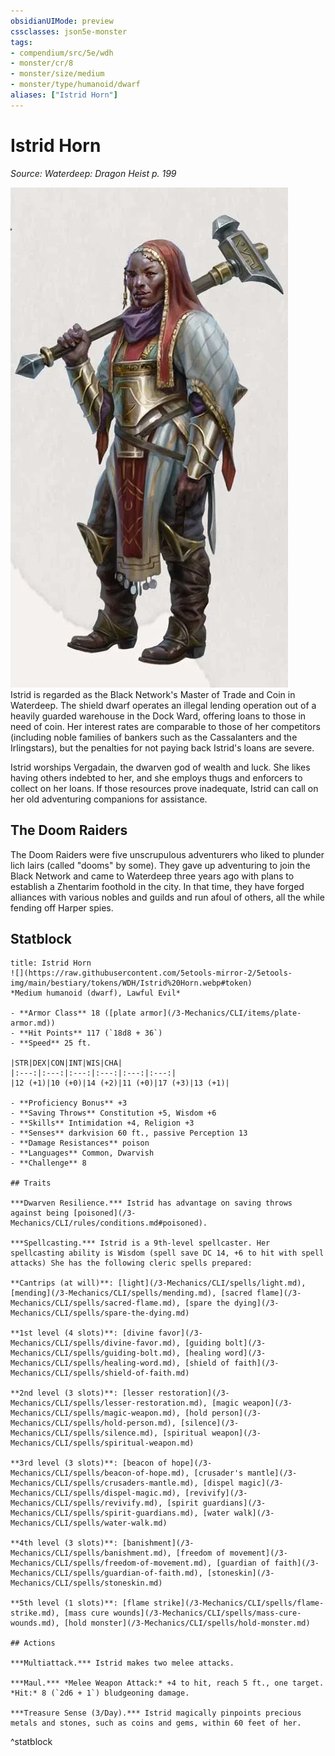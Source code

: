 ```yaml
---
obsidianUIMode: preview
cssclasses: json5e-monster
tags:
- compendium/src/5e/wdh
- monster/cr/8
- monster/size/medium
- monster/type/humanoid/dwarf
aliases: ["Istrid Horn"]
---
```

# Istrid Horn
*Source: Waterdeep: Dragon Heist p. 199*  

![](https://raw.githubusercontent.com/5etools-mirror-2/5etools-img/main/bestiary/WDH/Istrid%20Horn.webp#right)  
Istrid is regarded as the Black Network's Master of Trade and Coin in Waterdeep. The shield dwarf operates an illegal lending operation out of a heavily guarded warehouse in the Dock Ward, offering loans to those in need of coin. Her interest rates are comparable to those of her competitors (including noble families of bankers such as the Cassalanters and the Irlingstars), but the penalties for not paying back Istrid's loans are severe.

Istrid worships Vergadain, the dwarven god of wealth and luck. She likes having others indebted to her, and she employs thugs and enforcers to collect on her loans. If those resources prove inadequate, Istrid can call on her old adventuring companions for assistance.

## The Doom Raiders

The Doom Raiders were five unscrupulous adventurers who liked to plunder lich lairs (called "dooms" by some). They gave up adventuring to join the Black Network and came to Waterdeep three years ago with plans to establish a Zhentarim foothold in the city. In that time, they have forged alliances with various nobles and guilds and run afoul of others, all the while fending off Harper spies.


## Statblock

```ad-statblock
title: Istrid Horn
![](https://raw.githubusercontent.com/5etools-mirror-2/5etools-img/main/bestiary/tokens/WDH/Istrid%20Horn.webp#token)
*Medium humanoid (dwarf), Lawful Evil*

- **Armor Class** 18 ([plate armor](/3-Mechanics/CLI/items/plate-armor.md))
- **Hit Points** 117 (`18d8 + 36`) 
- **Speed** 25 ft.

|STR|DEX|CON|INT|WIS|CHA|
|:---:|:---:|:---:|:---:|:---:|:---:|
|12 (+1)|10 (+0)|14 (+2)|11 (+0)|17 (+3)|13 (+1)|

- **Proficiency Bonus** +3
- **Saving Throws** Constitution +5, Wisdom +6
- **Skills** Intimidation +4, Religion +3
- **Senses** darkvision 60 ft., passive Perception 13
- **Damage Resistances** poison
- **Languages** Common, Dwarvish
- **Challenge** 8

## Traits

***Dwarven Resilience.*** Istrid has advantage on saving throws against being [poisoned](/3-Mechanics/CLI/rules/conditions.md#poisoned).

***Spellcasting.*** Istrid is a 9th-level spellcaster. Her spellcasting ability is Wisdom (spell save DC 14, +6 to hit with spell attacks) She has the following cleric spells prepared:

**Cantrips (at will)**: [light](/3-Mechanics/CLI/spells/light.md), [mending](/3-Mechanics/CLI/spells/mending.md), [sacred flame](/3-Mechanics/CLI/spells/sacred-flame.md), [spare the dying](/3-Mechanics/CLI/spells/spare-the-dying.md)

**1st level (4 slots)**: [divine favor](/3-Mechanics/CLI/spells/divine-favor.md), [guiding bolt](/3-Mechanics/CLI/spells/guiding-bolt.md), [healing word](/3-Mechanics/CLI/spells/healing-word.md), [shield of faith](/3-Mechanics/CLI/spells/shield-of-faith.md)

**2nd level (3 slots)**: [lesser restoration](/3-Mechanics/CLI/spells/lesser-restoration.md), [magic weapon](/3-Mechanics/CLI/spells/magic-weapon.md), [hold person](/3-Mechanics/CLI/spells/hold-person.md), [silence](/3-Mechanics/CLI/spells/silence.md), [spiritual weapon](/3-Mechanics/CLI/spells/spiritual-weapon.md)

**3rd level (3 slots)**: [beacon of hope](/3-Mechanics/CLI/spells/beacon-of-hope.md), [crusader's mantle](/3-Mechanics/CLI/spells/crusaders-mantle.md), [dispel magic](/3-Mechanics/CLI/spells/dispel-magic.md), [revivify](/3-Mechanics/CLI/spells/revivify.md), [spirit guardians](/3-Mechanics/CLI/spells/spirit-guardians.md), [water walk](/3-Mechanics/CLI/spells/water-walk.md)

**4th level (3 slots)**: [banishment](/3-Mechanics/CLI/spells/banishment.md), [freedom of movement](/3-Mechanics/CLI/spells/freedom-of-movement.md), [guardian of faith](/3-Mechanics/CLI/spells/guardian-of-faith.md), [stoneskin](/3-Mechanics/CLI/spells/stoneskin.md)

**5th level (1 slots)**: [flame strike](/3-Mechanics/CLI/spells/flame-strike.md), [mass cure wounds](/3-Mechanics/CLI/spells/mass-cure-wounds.md), [hold monster](/3-Mechanics/CLI/spells/hold-monster.md)

## Actions

***Multiattack.*** Istrid makes two melee attacks.

***Maul.*** *Melee Weapon Attack:* +4 to hit, reach 5 ft., one target. *Hit:* 8 (`2d6 + 1`) bludgeoning damage.

***Treasure Sense (3/Day).*** Istrid magically pinpoints precious metals and stones, such as coins and gems, within 60 feet of her.
```
^statblock